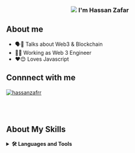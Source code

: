 ### <div align="center"> <img src="https://media.giphy.com/media/hvRJCLFzcasrR4ia7z/giphy.gif" width="28"> I'm Hassan Zafar </div>

## About me
<ul>
  <li>🗣️💬 Talks about Web3 & Blockchain</li>
  <li>🧑‍🔬 Working as Web 3 Engineer </li>
  <li>❤️😊 Loves Javascript </li>
</ul>

## Connnect with me
  <a href="https://www.linkedin.com/in/hassan-zafar-29b25319a/">
    <img align="center" src="https://raw.githubusercontent.com/rahuldkjain/github-profile-readme-generator/master/src/images/icons/Social/linked-in-alt.svg" alt="hassanzafrr" height="30" width="40" />
  </a>
  
 <br/><br/>

## About My Skills
<details>
  <summary><b>🛠️&nbsp;Languages&nbsp;and&nbsp;Tools</b></summary>
  <br/>
  <p align="left"> 
    <a href="https://getbootstrap.com" target="_blank"> <img src="https://raw.githubusercontent.com/devicons/devicon/master/icons/bootstrap/bootstrap-plain-wordmark.svg" alt="bootstrap" width="40" height="40"/> </a> <a href="https://www.cprogramming.com/" target="_blank"> <img src="https://raw.githubusercontent.com/devicons/devicon/master/icons/c/c-original.svg" alt="c" width="40" height="40"/> </a> <a href="https://www.w3schools.com/cpp/" target="_blank"> </a> <a href="https://www.w3schools.com/css/" target="_blank"> <img src="https://raw.githubusercontent.com/devicons/devicon/master/icons/css3/css3-original-wordmark.svg" alt="css3" width="40" height="40"/> </a> <a href="https://www.cypress.io" target="_blank"> <img src="https://raw.githubusercontent.com/simple-icons/simple-icons/6e46ec1fc23b60c8fd0d2f2ff46db82e16dbd75f/icons/cypress.svg" alt="cypress" width="40" height="40"/> </a> <a href="https://expressjs.com" target="_blank"> <img src="https://raw.githubusercontent.com/devicons/devicon/master/icons/express/express-original-wordmark.svg" alt="express" width="40" height="40"/> </a> <a href="https://cloud.google.com" target="_blank"> <img src="https://www.vectorlogo.zone/logos/google_cloud/google_cloud-icon.svg" alt="gcp" width="40" height="40"/> </a> <img src="https://www.vectorlogo.zone/logos/graphql/graphql-icon.svg" alt="graphql" width="40" height="40"/> </a> <a href="https://heroku.com" target="_blank"> <img src="https://www.vectorlogo.zone/logos/heroku/heroku-icon.svg" alt="heroku" width="40" height="40"/> </a> <a href="https://www.w3.org/html/" target="_blank"> <img src="https://raw.githubusercontent.com/devicons/devicon/master/icons/html5/html5-original-wordmark.svg" alt="html5" width="40" height="40"/> </a> <a href="https://developer.mozilla.org/en-US/docs/Web/JavaScript" target="_blank"> <img src="https://raw.githubusercontent.com/devicons/devicon/master/icons/javascript/javascript-original.svg" alt="javascript" width="40" height="40"/> </a> <a href="https://www.linux.org/" target="_blank"> <img src="https://raw.githubusercontent.com/devicons/devicon/master/icons/linux/linux-original.svg" alt="linux" width="40" height="40"/> </a> <a href="https://mochajs.org" target="_blank"> <img src="https://www.vectorlogo.zone/logos/mochajs/mochajs-icon.svg" alt="mocha" width="40" height="40"/> </a> <a href="https://www.mongodb.com/" target="_blank"> <img src="https://raw.githubusercontent.com/devicons/devicon/master/icons/mongodb/mongodb-original-wordmark.svg" alt="mongodb" width="40" height="40"/> </a> <a href="https://www.microsoft.com/en-us/sql-server" target="_blank"> <img src="https://www.svgrepo.com/show/303229/microsoft-sql-server-logo.svg" alt="mssql" width="40" height="40"/> </a> <a href="https://www.mysql.com/" target="_blank"> <img src="https://raw.githubusercontent.com/devicons/devicon/master/icons/mysql/mysql-original-wordmark.svg" alt="mysql" width="40" height="40"/> </a> <a href="https://nodejs.org" target="_blank"> <img src="https://raw.githubusercontent.com/devicons/devicon/master/icons/nodejs/nodejs-original-wordmark.svg" alt="nodejs" width="40" height="40"/> </a> <a href="https://postman.com" target="_blank"> <img src="https://www.vectorlogo.zone/logos/getpostman/getpostman-icon.svg" alt="postman" width="40" height="40"/> </a> <a href="https://www.python.org" target="_blank"> <img src="https://raw.githubusercontent.com/devicons/devicon/master/icons/python/python-original.svg" alt="python" width="40" height="40"/> </a> <a href="https://reactjs.org/" target="_blank"> <img src="https://raw.githubusercontent.com/devicons/devicon/master/icons/react/react-original-wordmark.svg" alt="react" width="40" height="40"/> </a>  </a> <a href="https://www.selenium.dev" target="_blank">  <a href="https://www.sqlite.org/" target="_blank"> <img src="https://www.vectorlogo.zone/logos/sqlite/sqlite-icon.svg" alt="sqlite" width="40" height="40"/> </a> <a href="https://www.typescriptlang.org/" target="_blank"> <img src="https://raw.githubusercontent.com/devicons/devicon/master/icons/typescript/typescript-original.svg" alt="typescript" width="40" height="40"/> </a> <a href="https://ethereum.org/en/" target="_blank"> <svg width="40" height="40" viewBox="0 0 115 182" fill="none" class="css-1exo2l1 e1p6yfdy3"><path d="M57.5054 181V135.84L1.64064 103.171L57.5054 181Z" fill="#F0CDC2" stroke="#1616B4" stroke-linejoin="round"></path><path d="M57.6906 181V135.84L113.555 103.171L57.6906 181Z" fill="#C9B3F5" stroke="#1616B4" stroke-linejoin="round"></path><path d="M57.5055 124.615V66.9786L1 92.2811L57.5055 124.615Z" fill="#88AAF1" stroke="#1616B4" stroke-linejoin="round"></path><path d="M57.6903 124.615V66.9786L114.196 92.2811L57.6903 124.615Z" fill="#C9B3F5" stroke="#1616B4" stroke-linejoin="round"></path><path d="M1.00006 92.2811L57.5054 1V66.9786L1.00006 92.2811Z" fill="#F0CDC2" stroke="#1616B4" stroke-linejoin="round"></path><path d="M114.196 92.2811L57.6906 1V66.9786L114.196 92.2811Z" fill="#B8FAF6" stroke="#1616B4" stroke-linejoin="round"></path></svg> </a> 
    </p>
</details>

